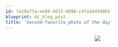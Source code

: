 ```yaml
---
id: 7a18a77a-ee69-4d15-8096-c4fa16499865
blueprint: dc_blog_post
title: 'Second-favorite photo of the day'
---
```

<div class="pp_items"><div class="pp_item" align="center"><img src="http://static.pixelpipe.com/dab3bd0f-1d4a-4259-bcb9-e202f300081b_b.jpg" style="max-width:100%;" /></div></div>